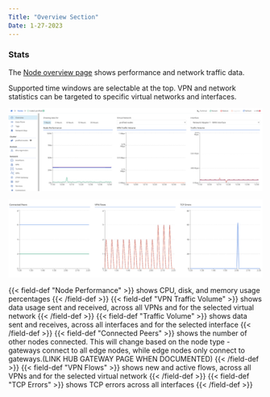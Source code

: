 ```yaml
---
Title: "Overview Section"
Date: 1-27-2023
---
```


### Stats

The [Node overview page](https://portal.dev.trustgrid.io/#/node/a9f1fedd-a474-455b-a123-37a035409229) shows performance and network traffic data.

Supported time windows are selectable at the top. VPN and network statistics can be targeted to specific virtual networks and interfaces.

![img](node-overview.png)

![img](node-overview2.png)

{{< field-def "Node Performance" >}}
shows CPU, disk, and memory usage percentages
{{< /field-def >}}
{{< field-def "VPN Traffic Volume" >}}
shows data usage sent and received, across all VPNs and for the selected virtual network
{{< /field-def >}}
{{< field-def "Traffic Volume" >}}
shows data sent and receives, across all interfaces and for the selected interface
{{< /field-def >}}
{{< field-def "Connected Peers" >}}
shows the number of other nodes connected. This will change based on the node type - gateways connect to all edge nodes, while edge nodes only connect to gateways.(LINK HUB GATEWAY PAGE WHEN DOCUMENTED)
{{< /field-def >}}
{{< field-def "VPN Flows" >}}
shows new and active flows, across all VPNs and for the selected virtual network
{{< /field-def >}}
{{< field-def "TCP Errors" >}}
shows TCP errors across all interfaces
{{< /field-def >}}